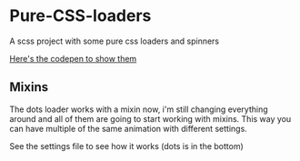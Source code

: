# Pure-CSS-loaders

A scss project with some pure css loaders and spinners

[Here's the codepen to show them](https://codepen.io/db1996/pen/VrNoBJ)

## Mixins

The dots loader works with a mixin now, i'm still changing everything around and all of them are
going to start working with mixins. This way you can have multiple of the same animation with
different settings.

See the settings file to see how it works (dots is in the bottom)

